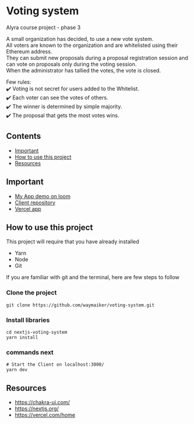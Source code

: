 # Voting system

Alyra course project - phase 3

A small organization has decided, to use a new vote system.  
All voters are known to the organization and are whitelisted using their Ethereum address.   
They can submit new proposals during a proposal registration session and can vote on proposals only during the voting session.  
When the administrator has tallied the votes, the vote is closed.

Few rules:  
✔️ Voting is not secret for users added to the Whitelist.  
✔️ Each voter can see the votes of others.  
✔️ The winner is determined by simple majority.  
✔️ The proposal that gets the most votes wins.  

## Contents
- [Important](#important)
- [How to use this project](#how-to-use-this-project)
- [Resources](#resources)

## Important

- [My App demo on loom](https://www.loom.com/share/2df1c07a70cd42c6abd4d19e9b214e01)
- [Client repository](https://github.com/waymaiker/nextjs-voting-system)
- [Vercel app](https://nextjs-voting-system-mdczrnyz7-wdevblockchain-gmailcom.vercel.app/)


## How to use this project
This project will require that you have already installed
* Yarn
* Node
* Git

If you are familiar with git and the terminal, here are few steps to follow

### Clone the project
```shell
git clone https://github.com/waymaiker/voting-system.git
```

### Install libraries
```shell
cd nextjs-voting-system
yarn install
```
### commands next
```shell
# Start the Client on localhost:3000/
yarn dev
```

## Resources

* https://chakra-ui.com/
* https://nextjs.org/
* https://vercel.com/home
